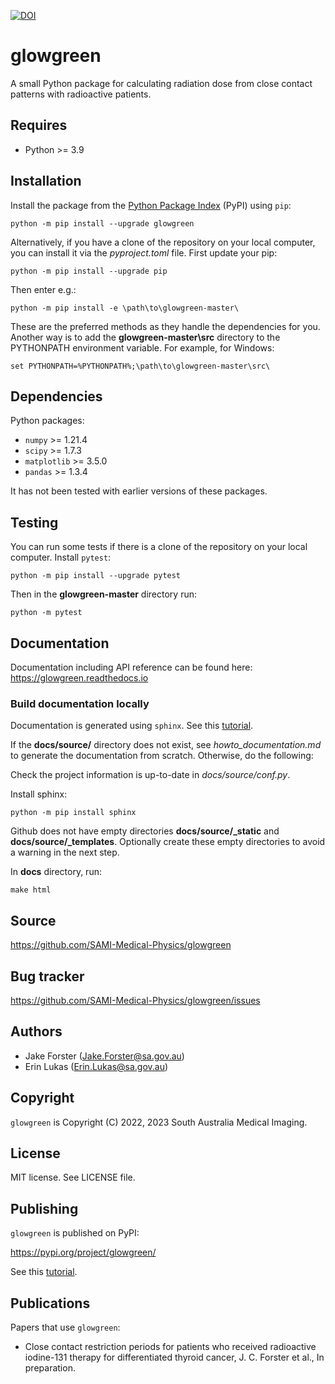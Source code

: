 [![DOI](https://zenodo.org/badge/546642261.svg)](https://zenodo.org/badge/latestdoi/546642261)

# glowgreen
A small Python package for calculating radiation dose from close contact patterns with radioactive patients. 

## Requires
- Python >= 3.9

## Installation
Install the package from the [Python Package Index](https://pypi.org/) (PyPI) using `pip`:

    python -m pip install --upgrade glowgreen

Alternatively, if you have a clone of the repository on your local computer, you can install it via the *pyproject.toml* file.
First update your pip:

    python -m pip install --upgrade pip

Then enter e.g.:

    python -m pip install -e \path\to\glowgreen-master\

These are the preferred methods as they handle the dependencies for you. 
Another way is to add the **glowgreen-master\src** directory to the PYTHONPATH environment variable. For example, for Windows:

    set PYTHONPATH=%PYTHONPATH%;\path\to\glowgreen-master\src\

## Dependencies
Python packages:
- `numpy` >= 1.21.4
- `scipy` >= 1.7.3
- `matplotlib` >= 3.5.0
- `pandas` >= 1.3.4

It has not been tested with earlier versions of these packages.

## Testing
You can run some tests if there is a clone of the repository on your local computer. Install `pytest`:

    python -m pip install --upgrade pytest

Then in the **glowgreen-master** directory run:

    python -m pytest

## Documentation
Documentation including API reference can be found here: https://glowgreen.readthedocs.io

### Build documentation locally

Documentation is generated using `sphinx`.
See this [tutorial](https://sphinx-rtd-tutorial.readthedocs.io/en/latest/read-the-docs.html). 

If the **docs/source/** directory does not exist, see *howto_documentation.md* to generate the documentation from scratch.
Otherwise, do the following:

Check the project information is up-to-date in *docs/source/conf.py*.

Install sphinx:

    python -m pip install sphinx

Github does not have empty directories **docs/source/_static** and **docs/source/_templates**.
Optionally create these empty directories to avoid a warning in the next step.

In **docs** directory, run:

    make html


## Source 
https://github.com/SAMI-Medical-Physics/glowgreen

## Bug tracker
https://github.com/SAMI-Medical-Physics/glowgreen/issues

## Authors
- Jake Forster (Jake.Forster@sa.gov.au)
- Erin Lukas (Erin.Lukas@sa.gov.au)

## Copyright
`glowgreen` is Copyright (C) 2022, 2023 South Australia Medical Imaging.

## License
MIT license. See LICENSE file.

## Publishing
`glowgreen` is published on PyPI:

https://pypi.org/project/glowgreen/

See this [tutorial](https://packaging.python.org/en/latest/tutorials/packaging-projects/).

## Publications
Papers that use `glowgreen`:
- Close contact restriction periods for patients who received radioactive iodine-131 therapy for differentiated thyroid cancer, J. C. Forster et al., In preparation.
